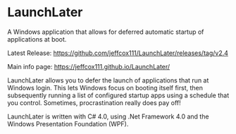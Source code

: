 # LaunchLater

A Windows application that allows for deferred automatic startup of applications at boot.

Latest Release: https://github.com/jeffcox111/LaunchLater/releases/tag/v2.4

Main info page:  https://jeffcox111.github.io/LaunchLater/

LaunchLater allows you to defer the launch of applications that run at Windows login. This lets Windows focus on booting itself first, then subsequently running a list of configured startup apps using a schedule that you control.  Sometimes, procrastination really does pay off!
 
LaunchLater is written with C# 4.0, using .Net Framework 4.0 and the Windows Presentation Foundation (WPF).

